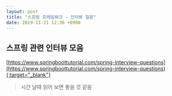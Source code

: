 ```yaml
---
layout: post
title: "스프링 프레임워크 - 인터뷰 질문"
date: 2019-11-21 12:36 +0900
---
```

## 스프링 관련 인터뷰 모음

[https://www.springboottutorial.com/spring-interview-questions](https://www.springboottutorial.com/spring-interview-questions){:target="_blank"}



> 시간 날때 읽어 보면 좋을 것 같음

